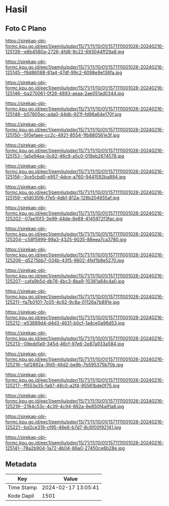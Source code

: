 # Hasil

## Foto C Plano

https://sirekap-obj-formc.kpu.go.id/eec1/pemilu/pdpr/15/71/11/10/01/1571111001026-20240216-125139--e8b4580a-2726-4fd8-9c22-693044ff29a8.jpg

https://sirekap-obj-formc.kpu.go.id/eec1/pemilu/pdpr/15/71/11/10/01/1571111001026-20240216-125145--f9d86088-81a4-47df-99c2-6098e9e136fa.jpg

https://sirekap-obj-formc.kpu.go.id/eec1/pemilu/pdpr/15/71/11/10/01/1571111001026-20240216-125146--ba270061-0f26-4893-aeaa-2ae051ad0344.jpg

https://sirekap-obj-formc.kpu.go.id/eec1/pemilu/pdpr/15/71/11/10/01/1571111001026-20240216-125148--b57605ec-ada0-44db-921f-fd96a64e170f.jpg

https://sirekap-obj-formc.kpu.go.id/eec1/pemilu/pdpr/15/71/11/10/01/1571111001026-20240216-125150--5f0efaee-cc2c-4921-8554-1fb880561e3f.jpg

https://sirekap-obj-formc.kpu.go.id/eec1/pemilu/pdpr/15/71/11/10/01/1571111001026-20240216-125153--1a5e94ea-0c82-46c9-a5c0-019eb2674578.jpg

https://sirekap-obj-formc.kpu.go.id/eec1/pemilu/pdpr/15/71/11/10/01/1571111001026-20240216-125156--3ce5cbd0-e957-4dce-a760-9441592ba894.jpg

https://sirekap-obj-formc.kpu.go.id/eec1/pemilu/pdpr/15/71/11/10/01/1571111001026-20240216-125159--e1d035f6-f7e5-4dbf-812a-129b204655af.jpg

https://sirekap-obj-formc.kpu.go.id/eec1/pemilu/pdpr/15/71/11/10/01/1571111001026-20240216-125202--07ae10f3-3e99-44de-8e88-4145972f3fac.jpg

https://sirekap-obj-formc.kpu.go.id/eec1/pemilu/pdpr/15/71/11/10/01/1571111001026-20240216-125204--c58f5999-99a3-4325-9035-88eea7ca3780.jpg

https://sirekap-obj-formc.kpu.go.id/eec1/pemilu/pdpr/15/71/11/10/01/1571111001026-20240216-125206--d5275bb7-034b-43f5-9802-4fef1b8e5270.jpg

https://sirekap-obj-formc.kpu.go.id/eec1/pemilu/pdpr/15/71/11/10/01/1571111001026-20240216-125207--cafa9b5d-db78-4bc3-8ba9-10361a84c4a0.jpg

https://sirekap-obj-formc.kpu.go.id/eec1/pemilu/pdpr/15/71/11/10/01/1571111001026-20240216-125211--fa7b0101-7c05-4c62-9c8a-01126a7b891e.jpg

https://sirekap-obj-formc.kpu.go.id/eec1/pemilu/pdpr/15/71/11/10/01/1571111001026-20240216-125212--e53889d4-d4d3-4631-b0cf-1a4ce0a96d53.jpg

https://sirekap-obj-formc.kpu.go.id/eec1/pemilu/pdpr/15/71/11/10/01/1571111001026-20240216-125213--09edd1a9-345d-46cf-97e6-2e87a933a584.jpg

https://sirekap-obj-formc.kpu.go.id/eec1/pemilu/pdpr/15/71/11/10/01/1571111001026-20240216-125216--faf2892a-3fd5-46d2-be9b-7b595375b70b.jpg

https://sirekap-obj-formc.kpu.go.id/eec1/pemilu/pdpr/15/71/11/10/01/1571111001026-20240216-125217--ff553e35-fa97-48c0-a2f4-95561bde0f75.jpg

https://sirekap-obj-formc.kpu.go.id/eec1/pemilu/pdpr/15/71/11/10/01/1571111001026-20240216-125219--2184c53c-4c39-4c94-892a-6e850f4a91a8.jpg

https://sirekap-obj-formc.kpu.go.id/eec1/pemilu/pdpr/15/71/11/10/01/1571111001026-20240216-125221--bd2ce319-cf95-46e6-b7d7-8c6f00f92141.jpg

https://sirekap-obj-formc.kpu.go.id/eec1/pemilu/pdpr/15/71/11/10/01/1571111001026-20240216-125141--78a2b904-1a72-4b04-86a0-27450ce6b28e.jpg


## Metadata

| Key        | Value               |
| ---------- | ------------------- |
| Time Stamp | 2024-02-17 13:05:41 |
| Kode Dapil | 1501                |



